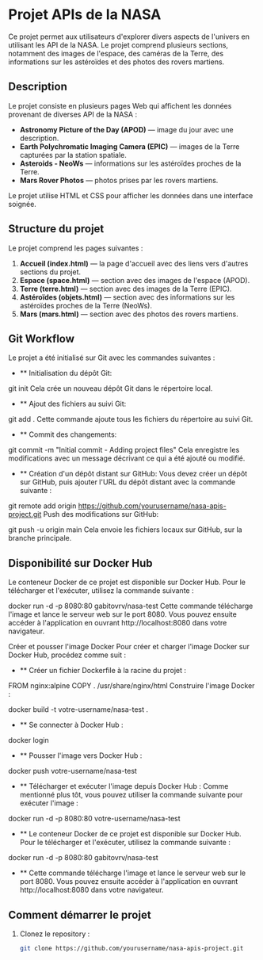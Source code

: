 # Projet APIs de la NASA

Ce projet permet aux utilisateurs d'explorer divers aspects de l'univers en utilisant les API de la NASA. Le projet comprend plusieurs sections, notamment des images de l'espace, des caméras de la Terre, des informations sur les astéroïdes et des photos des rovers martiens.

## Description

Le projet consiste en plusieurs pages Web qui affichent les données provenant de diverses API de la NASA :

- **Astronomy Picture of the Day (APOD)** — image du jour avec une description.
- **Earth Polychromatic Imaging Camera (EPIC)** — images de la Terre capturées par la station spatiale.
- **Asteroids - NeoWs** — informations sur les astéroïdes proches de la Terre.
- **Mars Rover Photos** — photos prises par les rovers martiens.

Le projet utilise HTML et CSS pour afficher les données dans une interface soignée.

## Structure du projet

Le projet comprend les pages suivantes :

1. **Accueil (index.html)** — la page d'accueil avec des liens vers d'autres sections du projet.
2. **Espace (space.html)** — section avec des images de l'espace (APOD).
3. **Terre (terre.html)** — section avec des images de la Terre (EPIC).
4. **Astéroïdes (objets.html)** — section avec des informations sur les astéroïdes proches de la Terre (NeoWs).
5. **Mars (mars.html)** — section avec des photos des rovers martiens.


## Git Workflow
Le projet a été initialisé sur Git avec les commandes suivantes :

- ** Initialisation du dépôt Git:

git init
Cela crée un nouveau dépôt Git dans le répertoire local.

- ** Ajout des fichiers au suivi Git:

git add .
Cette commande ajoute tous les fichiers du répertoire au suivi Git.

- ** Commit des changements:

git commit -m "Initial commit - Adding project files"
Cela enregistre les modifications avec un message décrivant ce qui a été ajouté ou modifié.

- ** Création d'un dépôt distant sur GitHub: Vous devez créer un dépôt sur GitHub, puis ajouter l'URL du dépôt distant avec la commande suivante :

git remote add origin https://github.com/yourusername/nasa-apis-project.git
Push des modifications sur GitHub:

git push -u origin main
Cela envoie les fichiers locaux sur GitHub, sur la branche principale.

## Disponibilité sur Docker Hub
Le conteneur Docker de ce projet est disponible sur Docker Hub. Pour le télécharger et l'exécuter, utilisez la commande suivante :

docker run -d -p 8080:80 gabitovrv/nasa-test
Cette commande télécharge l'image et lance le serveur web sur le port 8080. Vous pouvez ensuite accéder à l'application en ouvrant http://localhost:8080 dans votre navigateur.

Créer et pousser l'image Docker
Pour créer et charger l'image Docker sur Docker Hub, procédez comme suit :

- ** Créer un fichier Dockerfile à la racine du projet :

FROM nginx:alpine
COPY . /usr/share/nginx/html
Construire l'image Docker :

docker build -t votre-username/nasa-test .

- ** Se connecter à Docker Hub :

docker login

- ** Pousser l'image vers Docker Hub :

docker push votre-username/nasa-test

- ** Télécharger et exécuter l'image depuis Docker Hub : Comme mentionné plus tôt, vous pouvez utiliser la commande suivante pour exécuter l'image :

docker run -d -p 8080:80 votre-username/nasa-test

- ** Le conteneur Docker de ce projet est disponible sur Docker Hub. Pour le télécharger et l'exécuter, utilisez la commande suivante :

docker run -d -p 8080:80 gabitovrv/nasa-test

- ** Cette commande télécharge l'image et lance le serveur web sur le port 8080. Vous pouvez ensuite accéder à l'application en ouvrant http://localhost:8080 dans votre navigateur.

## Comment démarrer le projet

1. Clonez le repository :
   ```bash
   git clone https://github.com/yourusername/nasa-apis-project.git
